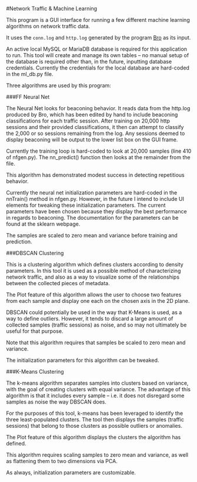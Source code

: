 #Network Traffic & Machine Learning

This program is a GUI interface for running a few different machine learning algorithms on network traffic data.

It uses the `conn.log` and `http.log` generated by the program [Bro](www.bro.org) as its input. 

An active local MySQL or MariaDB database is required for this application to run. This tool will create and manage its own tables – no manual setup of the database is required other than, in the future, inputting database credentials. Currently the credentials for the local database are hard-coded in the ml_db.py file.

Three algorithms are used by this program:

###FF Neural Net

The Neural Net looks for beaconing behavior. It reads data from the http.log produced by Bro, which has been edited by hand to include beaconing classifications for each traffic session. After training on 20,000 http sessions and their provided classifications, it then can attempt to classify the 2,000 or so sessions remaining from the log. Any sessions deemed to display beaconing will be output to the lower list box on the GUI frame.

Currently the training loop is hard-coded to look at 20,000 samples (line 410 of nfgen.py). The nn_predict() function then looks at the remainder from the file.

This algorithm has demonstrated modest success in detecting repetitious behavior.

Currently the neural net initialization parameters are hard-coded in the nnTrain() method in nfgen.py. However, in the future I intend to include UI elements for tweaking these initialization parameters. The current parameters have been chosen because they display the best performance in regards to beaconing. The documentation for the parameters can be found at the sklearn webpage.

The samples are scaled to zero mean and variance before training and prediction.

###DBSCAN Clustering

This is a clustering algorithm which defines clusters according to density parameters. In this tool it is used as a possible method of characterizing network traffic, and also as a way to visualize some of the relationships between the collected pieces of metadata. 

The Plot feature of this algorithm allows the user to choose two features from each sample and display one each on the chosen axis in the 2D plane. 

DBSCAN could potentially be used in the way that K-Means is used, as a way to define outliers. However, it tends to discard a large amount of collected samples (traffic sessions) as noise, and so may not ultimately be useful for that purpose.

Note that this algorithm requires that samples be scaled to zero mean and variance.

The initialization parameters for this algorithm can be tweaked.

###K-Means Clustering

The k-means algorithm separates samples into clusters based on variance, with the goal of creating clusters with equal variance. The advantage of this algorithm is that it includes every sample – i.e. it does not disregard some samples as noise the way DBSCAN does.

For the purposes of this tool, k-means has been leveraged to identify the three least-populated clusters. The tool then displays the samples (traffic sessions) that belong to those clusters as possible outliers or anomalies.

The Plot feature of this algorithm displays the clusters the algorithm has defined.

This algorithm requires scaling samples to zero mean and variance, as well as flattening them to two dimensions via PCA.

As always, initialization parameters are customizable.
